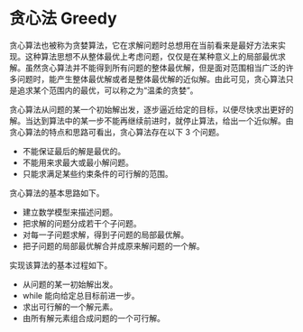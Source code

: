 # 贪心法 Greedy

贪心算法也被称为贪婪算法，它在求解问题时总想用在当前看来是最好方法来实现。这种算法思想不从整体最优上考虑问题，仅仅是在某种意义上的局部最优求解。虽然贪心算法并不能得到所有问题的整体最优解，但是面对范围相当广泛的许多问题时，能产生整体最优解或者是整体最优解的近似解。由此可见，贪心算法只是追求某个范围内的最优，可以称之为“温柔的贪婪”。

贪心算法从问题的某一个初始解出发，逐步逼近给定的目标，以便尽快求出更好的解。当达到算法中的某一步不能再继续前进时，就停止算法，给出一个近似解。由贪心算法的特点和思路可看出，贪心算法存在以下 3 个问题。

- 不能保证最后的解是最优的。
- 不能用来求最大或最小解问题。
- 只能求满足某些约束条件的可行解的范围。

贪心算法的基本思路如下。

- 建立数学模型来描述问题。
- 把求解的问题分成若干个子问题。
- 对每一子问题求解，得到子问题的局部最优解。
- 把子问题的局部最优解合并成原来解问题的一个解。

实现该算法的基本过程如下。

- 从问题的某一初始解出发。
- while 能向给定总目标前进一步。
- 求出可行解的一个解元素。
- 由所有解元素组合成问题的一个可行解。
